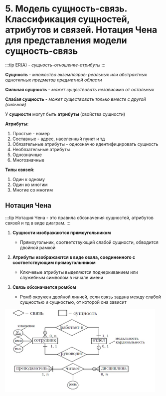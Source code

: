 # 5. Модель сущность-связь. Классификация сущностей, атрибутов и связей. Нотация Чена для представления модели сущность-связь

:::tip
ER(A) - _сущность-отношение-атрибуты_
:::

**Сущность** - _множество экземпляров: реальных или абстрактных однотипных предметов предметной области_

**Сильная сущность** - _может существовать независимо от остальных_

**Слабая сущность** - _может существовать только вместе с другой (сильной)_

У **сущности** могут быть **атрибуты** (свойства сущности)

**Атрибуты**:

1. Простые - номер
2. Составные - адрес, населенный пункт и тд
3. Обязательные атрибуты - однозначно идентифицировать сущность
4. Необязательные атрибуты
5. Однозначные
6. Многозначные

**Типы связей**:

1. Один к одному
2. Один ко многим
3. Многие со многим

## Нотация Чена

:::tip
Нотация Чена - это правила обозначения сущностей, атрибутов связей и тд в виде диаграм.
:::

1. **Сущности изображаются прямоугольником**

    - Прямоугольник, соответствующий слабой сущности, обводится двойной рамкой

2. **Атрибуты изображаются в виде овала, соединенного с соответствующим прямоугольником**

    - Ключевые атрибуты выделяются подчеркиванием или служебным символом в начале имени

3. **Связь обозначается ромбом**

    - Ромб окружен двойной линией, если связь задана между слабой сущностью и сущностью, от которой она зависит

![Нотация чена](../../../images/chen-notation.jpg)

